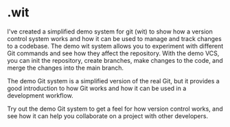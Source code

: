 # .wit

I've created a simplified demo system for git (wit) to show how a version control system works and how it can be used to manage and track changes to a codebase.
The demo wit system allows you to experiment with different Git commands and see how they affect the repository.
With the demo VCS, you can init the repository, create branches, make changes to the code, and merge the changes into the main branch.

The demo Git system is a simplified version of the real Git, but it provides a good introduction to how Git works and how it can be used in a development workflow.

Try out the demo Git system to get a feel for how version control works, and see how it can help you collaborate on a project with other developers.
